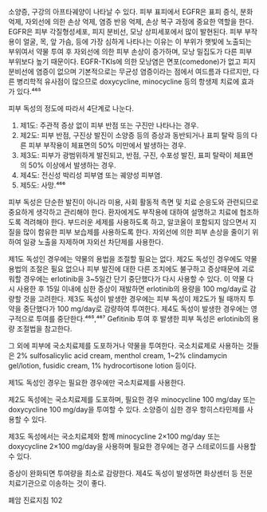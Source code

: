 소양증, 구강의 아프타궤양이 나타날 수 있다.
피부 표피에서 EGFR은 표피 증식, 분화 억제, 자외선에 의한 손상 억제, 염증 반응 억제, 손상 복구 과정에 중요한 역할을 한다. EGFR은 피부 각질형성세포, 피지 분비선, 모낭 상피세포에서 많이 발현된다. 피부 부작용이 얼굴, 목, 앞 가슴, 등에 가장 심하게 나타나는 이유는 이 부위가 햇빛에 노출되는 부위여서 약물 투여 후 자외선에 의한 피부 손상이 증가하며, 모낭 밀집도가 다른 피부 부위보다 높기 때문이다.
EGFR-TKIs에 의한 모낭염은 면포(comedone)가 없고 피지 분비선에 염증이 없으며 기본적으로는 무균성 염증이라는 점에서 여드름과 다르지만, 다른 병리학적 유사점이 많으므로 doxycycline, minocycline 등의 항생제 치료에 효과가 있다.⁴⁶⁵

피부 독성의 정도에 따라서 4단계로 나눈다.
1.  제1도: 주관적 증상 없이 피부 반점 또는 구진만 나타나는 경우.
2.  제2도: 피부 반점, 구진상 발진이 소양증 등의 증상과 동반되거나 표피 탈락 등의 다른 피부 부작용이 체표면의 50% 미만에서 발생하는 경우.
3.  제3도: 피부가 광범위하게 발진되고, 반점, 구진, 수포성 발진, 표피 탈락이 체표면의 50% 이상에서 발생하는 경우.
4.  제4도: 전신성 박리성 피부염 또는 궤양성 피부염.
5.  제5도: 사망.⁴⁶⁶

피부 독성은 단순한 발진이 아니라 미용, 사회 활동적 측면 및 치료 순응도와 관련되므로 중요하게 생각하고 관리해야 한다. 환자에게도 부작용에 대하여 설명하고 치료에 협조하도록 격려해야 한다. 부드러운 세제를 사용하도록 하고, 알코올이 포함되지 않으면서 지질을 많이 함유한 피부 보습제를 사용하도록 한다. 자외선에 의한 피부 손상을 줄이기 위하여 일광 노출을 자제하며 자외선 차단제를 사용한다.

제1도 독성인 경우에는 약물의 용법을 조절할 필요는 없다. 제2도 독성인 경우에도 약물 용법의 조절은 필요 없으나 피부 발진에 대한 다른 조치에도 불구하고 증상때문에 괴로워할 경우에는 erlotinib을 3~5일간 단기 중단했다가 다시 사용할 수 있다. 이 약물 다시 사용한 후 15일 이내에 심한 증상이 재발하면 erlotinib의 용량을 100 mg/day로 감량할 것을 고려한다. 제3도 독성이 발생한 경우에는 피부 독성이 제2도가 될 때까지 투약을 중단했다가 100 mg/day로 감량하여 투여한다. 제4도 독성이 발생한 경우에는 영구적으로 투여를 중단한다.⁴⁶⁵,⁴⁶⁷ Gefitinib 투여 후 발생한 피부 독성은 erlotinib의 용량 조절법을 참고한다.

그 외에 피부에 국소치료제를 도포하거나 약물을 투여한다. 국소치료제로 사용하는 것들은 2% sulfosalicylic acid cream, menthol cream, 1~2% clindamycin gel/lotion, fusidic cream, 1% hydrocortisone lotion 등이다.

제1도 독성인 경우는 필요한 경우에만 국소치료제를 사용한다.

제2도 독성에는 국소치료제를 도포하며, 필요한 경우 minocycline 100 mg/day 또는 doxycycline 100 mg/day을 투여할 수 있다. 소양증이 심한 경우 항히스타민제를 사용할 수 있다.

제3도 독성에서는 국소치료제와 함께 minocycline 2×100 mg/day 또는 doxycycline 2×100 mg/day을 사용하며 필요한 경우에는 경구 스테로이드를 사용할 수 있다.

증상이 완화되면 투여량을 최소로 감량한다. 제4도 독성이 발생하면 화상센터 등 전문 치료기관으로 이송하는 것이 좋다.

폐암 진료지침 <PAGE>102